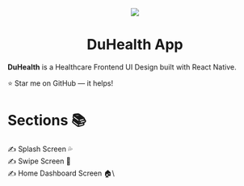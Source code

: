 <p align="center">
    <img src="https://user-images.githubusercontent.com/55031190/129877504-3c8e0f85-b545-4cd4-9575-a0b0117f15a3.png">
</p>

<h1 align="center">DuHealth App</h1>

**DuHealth** is a Healthcare Frontend UI Design built with React Native.

⭐ Star me on GitHub — it helps!


# Sections 📚

✍ Splash Screen 💦\
✍ Swipe Screen 🤜\
✍ Home Dashboard Screen 🏠\

